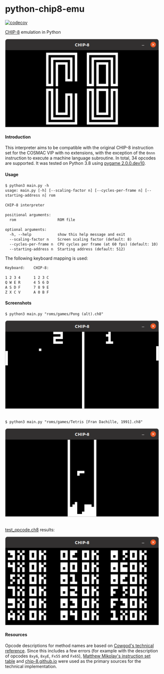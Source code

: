 # python-chip8-emu
[![codecov](https://codecov.io/gh/weibell/python-chip8-emu/branch/master/graph/badge.svg)](https://codecov.io/gh/weibell/python-chip8-emu)

[CHIP-8](https://en.wikipedia.org/wiki/CHIP-8) emulation in Python


<div align="center">
    <img src="images/screenshot_logo.png?raw=true">
</div>


#### Introduction
This interpreter aims to be compatible with the original CHIP-8 instruction set for the COSMAC VIP with no extensions, with the exception of the `0nnn` instruction to execute a machine language subroutine.
In total, 34 opcodes are supported.
It was tested on Python 3.8 using [pygame 2.0.0.dev10](https://pypi.org/project/pygame/2.0.0.dev10/).

#### Usage
```commandline
$ python3 main.py -h
usage: main.py [-h] [--scaling-factor n] [--cycles-per-frame n] [--starting-address n] rom

CHIP-8 interpreter

positional arguments:
  rom                   ROM file

optional arguments:
  -h, --help            show this help message and exit
  --scaling-factor n    Screen scaling factor (default: 8)
  --cycles-per-frame n  CPU cycles per frame (at 60 fps) (default: 10)
  --starting-address n  Starting address (default: 512)
```

The following keyboard mapping is used:

```
Keyboard:    CHIP-8:

1 2 3 4      1 2 3 C
Q W E R      4 5 6 D
A S D F      7 8 9 E
Z X C V      A 0 B F
```


#### Screenshots

```commandline
$ python3 main.py "roms/games/Pong (alt).ch8"
```
<div align="center">
    <img src="images/screenshot_pong.png?raw=true">
</div>
<br>

```commandline
$ python3 main.py "roms/games/Tetris [Fran Dachille, 1991].ch8"
```
<div align="center">
    <img src="images/screenshot_tetris.png?raw=true">
</div>
<br>


[test_opcode.ch8](https://github.com/corax89/chip8-test-rom) results:
<div align="center">
    <img src="images/screenshot_test_opcode.png?raw=true">
</div>



#### Resources
Opcode descriptions for method names are based on [Cowgod's technical reference](http://devernay.free.fr/hacks/chip8/C8TECH10.HTM).
Since this includes a few errors (for example with the description of opcodes `8xy6`, `8xyE`, `Fx55` and `Fx65`), [Matthew Mikolay's instruction set table](https://github.com/mattmikolay/chip-8/wiki/CHIP%E2%80%908-Instruction-Set) and [chip-8.github.io](https://chip-8.github.io/extensions/#chip-8) were used as the primary sources for the technical implementation.